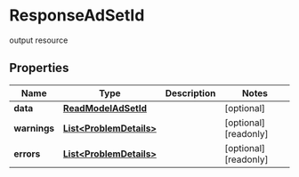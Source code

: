 

# ResponseAdSetId

output resource

## Properties

| Name | Type | Description | Notes |
|------------ | ------------- | ------------- | -------------|
|**data** | [**ReadModelAdSetId**](ReadModelAdSetId.md) |  |  [optional] |
|**warnings** | [**List&lt;ProblemDetails&gt;**](ProblemDetails.md) |  |  [optional] [readonly] |
|**errors** | [**List&lt;ProblemDetails&gt;**](ProblemDetails.md) |  |  [optional] [readonly] |



